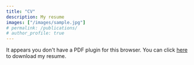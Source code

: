 ```yaml
---
title: "CV"
description: My resume
images: ["/images/sample.jpg"]
# permalink: /publications/
# author_profile: true
---
```


<object data="{{ site.url }}{{ site.baseurl }}/pdf/NguyenNhuKhoa_CV.pdf" type="application/pdf" width="1000" height="1430"> 
  <p>It appears you don't have a PDF plugin for this browser. You can click <a href="{{ site.url }}{{ site.baseurl }}/pdf/NguyenNhuKhoa_CV.pdf">  here</a> to download my resume. </p>  
</object>
